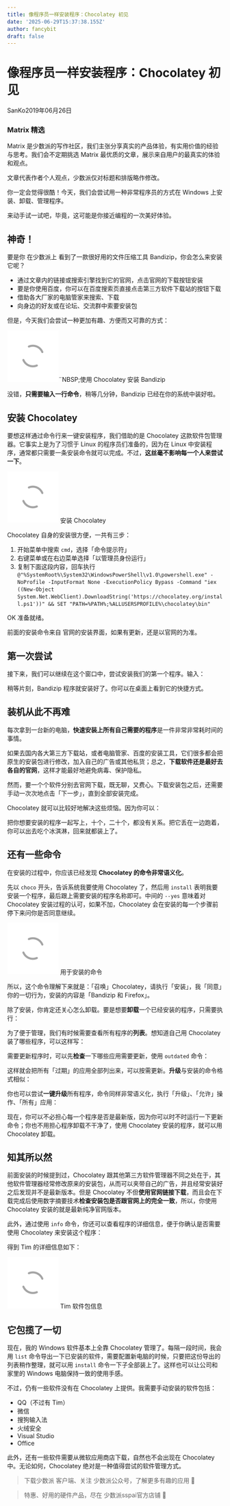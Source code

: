 ```yaml
---
title: 像程序员一样安装程序：Chocolatey 初见
date: '2025-06-29T15:37:38.155Z'
author: fancybit
draft: false
---
```

<div class="header"><h1 class="single-title animate__animated animate__pulse animate__faster">像程序员一样安装程序：Chocolatey 初见</h1></div>

<div class="content" id="content"><!-- raw HTML omitted --><p><!-- raw HTML omitted -->SanKo<!-- raw HTML omitted -->2019年06月26日</p><h3 id="ss-H3-1562306942827">Matrix 精选</h3><p><!-- raw HTML omitted -->Matrix<!-- raw HTML omitted -->&nbsp;是少数派的写作社区，我们主张分享真实的产品体验，有实用价值的经验与思考。我们会不定期挑选 Matrix 最优质的文章，展示来自用户的最真实的体验和观点。</p><p>文章代表作者个人观点，少数派仅对标题和排版略作修改。</p><!-- raw HTML omitted --><p>你一定会觉得很酷！今天，我们会尝试用一种非常程序员的方式在 Windows 上安装、卸载、管理程序。</p><p>来动手试一试吧，毕竟，这可能是你接近编程的一次美好体验。</p><h2 id="ss-H2-1562306995425">神奇！</h2><p>要是你&nbsp;<!-- raw HTML omitted -->在少数派上<!-- raw HTML omitted -->&nbsp;看到了一款很好用的文件压缩工具&nbsp;<!-- raw HTML omitted -->Bandizip<!-- raw HTML omitted -->，你会怎么来安装它呢？</p><ul><li>通过文章内的链接或搜索引擎找到它的官网，点击官网的下载按钮安装</li><li>要是你使用百度，你可以在百度搜索页直接点击第三方软件下载站的按钮下载</li><li>借助各大厂家的电脑管家来搜索、下载</li><li>向身边的好友或在论坛、交流群中索要安装包</li></ul><p>但是，今天我们会尝试一种更加有趣、方便而又可靠的方式：<!-- raw HTML omitted --></p><p><img class="lazyload" src="/svg/loading.min.svg" data-src="https://cdn.sspai.com/2019/06/20/663e95cb67980a8a24b7a6dd1c090a67.gif" data-srcset="https://cdn.sspai.com/2019/06/20/663e95cb67980a8a24b7a6dd1c090a67.gif, https://cdn.sspai.com/2019/06/20/663e95cb67980a8a24b7a6dd1c090a67.gif 1.5x, https://cdn.sspai.com/2019/06/20/663e95cb67980a8a24b7a6dd1c090a67.gif 2x" data-sizes="auto" alt="https://cdn.sspai.com/2019/06/20/663e95cb67980a8a24b7a6dd1c090a67.gif" title="https://cdn.sspai.com/2019/06/20/663e95cb67980a8a24b7a6dd1c090a67.gif">¨NBSP;<!-- raw HTML omitted -->使用 Chocolatey 安装 Bandizip<!-- raw HTML omitted --><!-- raw HTML omitted --></p><p>没错，<strong>只需要输入一行命令</strong>，稍等几分钟，Bandizip 已经在你的系统中装好啦。</p><h2 id="ss-H2-1562307000024">安装 Chocolatey</h2><p>要想这样通过命令行来一键安装程序，我们借助的是&nbsp;<!-- raw HTML omitted -->Chocolatey<!-- raw HTML omitted -->&nbsp;这款软件包管理器。它事实上是为了习惯于 Linux 的程序员们准备的，因为在 Linux 中安装程序，通常都只需要一条安装命令就可以完成。不过，<strong>这丝毫不影响每一个人来尝试一下</strong>。<!-- raw HTML omitted --></p><p><img class="lazyload" src="/svg/loading.min.svg" data-src="https://cdn.sspai.com/2019/06/20/6f90d5fde5db602d920bdb5416944a12.gif" data-srcset="https://cdn.sspai.com/2019/06/20/6f90d5fde5db602d920bdb5416944a12.gif, https://cdn.sspai.com/2019/06/20/6f90d5fde5db602d920bdb5416944a12.gif 1.5x, https://cdn.sspai.com/2019/06/20/6f90d5fde5db602d920bdb5416944a12.gif 2x" data-sizes="auto" alt="https://cdn.sspai.com/2019/06/20/6f90d5fde5db602d920bdb5416944a12.gif" title="https://cdn.sspai.com/2019/06/20/6f90d5fde5db602d920bdb5416944a12.gif"> <!-- raw HTML omitted -->安装 Chocolatey<!-- raw HTML omitted --><!-- raw HTML omitted --></p><p>Chocolatey 自身的安装很方便，一共有三步：</p><ol><li>开始菜单中搜索&nbsp;<code>cmd</code>，选择「命令提示符」</li><li>右键菜单或在右边菜单选择「以管理员身份运行」</li><li>复制下面这段内容，回车执行<code>@"%SystemRoot%\System32\WindowsPowerShell\v1.0\powershell.exe" -NoProfile -InputFormat None -ExecutionPolicy Bypass -Command "iex ((New-Object System.Net.WebClient).DownloadString('https://chocolatey.org/install.ps1'))" &amp;&amp; SET "PATH=%PATH%;%ALLUSERSPROFILE%\chocolatey\bin"</code></li></ol><p>OK 准备就绪。</p><p>前面的安装命令来自&nbsp;<!-- raw HTML omitted -->官网的安装界面<!-- raw HTML omitted -->，如果有更新，还是以官网的为准。</p><h2 id="ss-H2-1562307003874">第一次尝试</h2><p>接下来，我们可以继续在这个窗口中，尝试安装我们的第一个程序。输入：</p><!-- raw HTML omitted --><p>稍等片刻，Bandizip 程序就安装好了。你可以在桌面上看到它的快捷方式。</p><h2 id="ss-H2-1562307007340">装机从此不再难</h2><p>每次拿到一台新的电脑，<strong>快速安装上所有自己需要的程序</strong>是一件非常非常耗时间的事情。</p><p>如果去国内各大第三方下载站，或者电脑管家、百度的安装工具，它们很多都会把原生的安装包进行修改，加入自己的广告或其他私货；总之，<strong>下载软件还是最好去各自的官网</strong>，这样才能最好地避免病毒、保护隐私。</p><p>然而，要一个个软件分别去官网下载，既无聊，又费心。下载安装包之后，还需要手动一次次地点击「下一步」，直到全部安装完成。</p><p>Chocolatey 就可以比较好地解决这些烦恼。因为你可以：</p><!-- raw HTML omitted --><p>把你想要安装的程序一起写上，十个，二十个，都没有关系。把它丢在一边跑着，你可以出去吃个冰淇淋，回来就都装上了。</p><h2 id="ss-H2-1562307010478">还有一些命令</h2><p>在安装的过程中，你应该已经发现&nbsp;<strong>Chocolatey 的命令非常语义化</strong>。</p><p>先以&nbsp;<code>choco</code>&nbsp;开头，告诉系统我要使用 Chocolatey 了，然后用&nbsp;<code>install</code>&nbsp;表明我要安装一个程序，最后跟上需要安装的程序名称即可。中间的&nbsp;<code>--yes</code>&nbsp;意味着对 Chocolatey 安装过程的认可，如果不加，Chocolatey 会在安装的每一个步骤前停下来问你是否同意继续。<!-- raw HTML omitted --></p><p><img class="lazyload" src="/svg/loading.min.svg" data-src="https://cdn.sspai.com/2019/06/20/36246ba1a4334bf22f17c6d33717a567.png?imageView2/2/w/1120/q/90/interlace/1/ignore-error/1" data-srcset="https://cdn.sspai.com/2019/06/20/36246ba1a4334bf22f17c6d33717a567.png?imageView2/2/w/1120/q/90/interlace/1/ignore-error/1, https://cdn.sspai.com/2019/06/20/36246ba1a4334bf22f17c6d33717a567.png?imageView2/2/w/1120/q/90/interlace/1/ignore-error/1 1.5x, https://cdn.sspai.com/2019/06/20/36246ba1a4334bf22f17c6d33717a567.png?imageView2/2/w/1120/q/90/interlace/1/ignore-error/1 2x" data-sizes="auto" alt="https://cdn.sspai.com/2019/06/20/36246ba1a4334bf22f17c6d33717a567.png?imageView2/2/w/1120/q/90/interlace/1/ignore-error/1" title="https://cdn.sspai.com/2019/06/20/36246ba1a4334bf22f17c6d33717a567.png?imageView2/2/w/1120/q/90/interlace/1/ignore-error/1"> <!-- raw HTML omitted -->用于安装的命令<!-- raw HTML omitted --><!-- raw HTML omitted --></p><p>所以，这个命令理解下来就是：「召唤」Chocolatey，请执行「安装」，我「同意」你的一切行为，安装的内容是「Bandizip 和 Firefox」。</p><p>除了安装，你肯定还关心怎么卸载。要是想要<strong>卸载</strong>一个已经安装的程序，只需要执行：</p><!-- raw HTML omitted --><p>为了便于管理，我们有时候需要查看所有程序的<strong>列表</strong>。想知道自己用 Chocolatey 装了哪些程序，可以这样写：</p><!-- raw HTML omitted --><p>需要更新程序时，可以先<strong>检查</strong>一下哪些应用需要更新，使用&nbsp;<code>outdated</code>&nbsp;命令：</p><!-- raw HTML omitted --><p>这样就会把所有「过期」的应用全部列出来，可以按需更新。<strong>升级</strong>与安装的命令格式相似：</p><!-- raw HTML omitted --><p>你也可以尝试<strong>一键升级</strong>所有程序，命令同样非常语义化，执行「升级」、「允许」操作、「所有」应用：</p><!-- raw HTML omitted --><p>现在，你可以不必担心每一个程序是否是最新版，因为你可以时不时运行一下更新命令；你也不用担心程序卸载不干净了，使用 Chocolatey 安装的程序，就可以用 Chocolatey 卸载。</p><h2 id="ss-H2-1562307014473">知其所以然</h2><p>前面安装的时候提到过，Chocolatey 跟其他第三方软件管理器不同之处在于，其他软件管理器经常修改原来的安装包，从而可以夹带自己的广告，并且经常安装好之后发现并不是最新版本。但是 Chocolatey 不但<strong>使用官网链接下载</strong>，而且会在下载完成后使用数字摘要技术<strong>检查安装包是否跟官网上的完全一致</strong>，所以，你使用 Chocolatey 安装的就是最新纯净官网版本。</p><p>此外，通过使用&nbsp;<code>info</code>&nbsp;命令，你还可以查看程序的详细信息，便于你确认是否需要使用 Chocolatey 来安装这个程序：</p><!-- raw HTML omitted --><p>得到 Tim 的详细信息如下：<!-- raw HTML omitted --></p><p><img class="lazyload" src="/svg/loading.min.svg" data-src="https://cdn.sspai.com/2019/06/20/a8887313f2bf1d734a34db0311c38679.png?imageView2/2/w/1120/q/90/interlace/1/ignore-error/1" data-srcset="https://cdn.sspai.com/2019/06/20/a8887313f2bf1d734a34db0311c38679.png?imageView2/2/w/1120/q/90/interlace/1/ignore-error/1, https://cdn.sspai.com/2019/06/20/a8887313f2bf1d734a34db0311c38679.png?imageView2/2/w/1120/q/90/interlace/1/ignore-error/1 1.5x, https://cdn.sspai.com/2019/06/20/a8887313f2bf1d734a34db0311c38679.png?imageView2/2/w/1120/q/90/interlace/1/ignore-error/1 2x" data-sizes="auto" alt="https://cdn.sspai.com/2019/06/20/a8887313f2bf1d734a34db0311c38679.png?imageView2/2/w/1120/q/90/interlace/1/ignore-error/1" title="https://cdn.sspai.com/2019/06/20/a8887313f2bf1d734a34db0311c38679.png?imageView2/2/w/1120/q/90/interlace/1/ignore-error/1"> <!-- raw HTML omitted -->Tim 软件包信息<!-- raw HTML omitted --><!-- raw HTML omitted --></p><!-- raw HTML omitted --><h2 id="ss-H2-1562307017912">它包揽了一切</h2><p>现在，我的 Windows 软件基本上全靠 Chocolatey 管理了。每隔一段时间，我会用&nbsp;<code>list</code>&nbsp;命令导出一下已安装的软件，需要配置新电脑的时候，只要把这份导出的列表稍作整理，就可以用&nbsp;<code>install</code>&nbsp;命令一下子全部装上了。这样也可以让公司和家里的 Windows 电脑保持一致的使用手感。</p><p>不过，仍有一些软件没有在 Chocolatey 上提供。我需要手动安装的软件包括：</p><ul><li>QQ（不过有 Tim）</li><li>微信</li><li>搜狗输入法</li><li>火绒安全</li><li>Visual Studio</li><li>Office</li></ul><p>此外，还有一些软件需要从微软应用商店下载，自然也不会出现在 Chocolatey 中。无论如何，Chocolatey 绝对是一种值得尝试的软件管理方式。</p><blockquote><p>下载少数派&nbsp;<!-- raw HTML omitted -->客户端<!-- raw HTML omitted -->、关注&nbsp;<!-- raw HTML omitted -->少数派公众号<!-- raw HTML omitted -->，了解更多有趣的应用 🚀</p></blockquote><blockquote><p>特惠、好用的硬件产品，尽在&nbsp;<!-- raw HTML omitted -->少数派sspai官方店铺<!-- raw HTML omitted -->&nbsp;🛒</p></blockquote></div>

